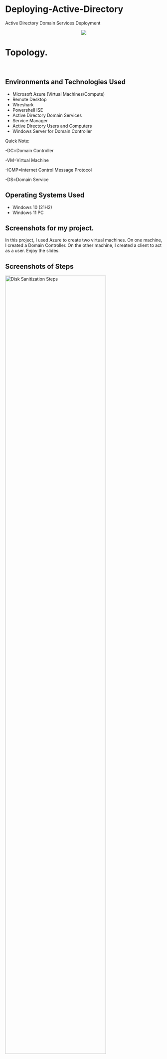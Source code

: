# Deploying-Active-Directory
Active Directory Domain Services Deployment


<p align="center">
<img src="https://user-images.githubusercontent.com/126700220/226635953-574a772b-a2d4-4f68-8c49-cb06d0d6b3e7.png"/>
</p>

<h1>Topology.</h1>
<br />


<h2>Environments and Technologies Used</h2>

- Microsoft Azure (Virtual Machines/Compute)
- Remote Desktop
- Wireshark
- Powershell ISE
- Active Directory Domain Services
- Service Manager
- Active Directory Users and Computers
- Windows Server for Domain Controller

Quick Note: 

-DC=Domain Controller

-VM=Virtual Machine

-ICMP=Internet Control Message Protocol

-DS=Domain Service


<h2>Operating Systems Used </h2>

- Windows 10</b> (21H2)
- Windows 11 PC

<h2>Screenshots for my project.</h2>
In this project, I used Azure to create two virtual machines. 
On one machine, I created a Domain Controller. On the other machine, I created a client to act as a user.
Enjoy the slides.

<h2>Screenshots of Steps</h2>

<p>
<img src="https://user-images.githubusercontent.com/126700220/226637964-7f469d2f-d6b5-4f13-8ae7-c7ba588e5325.png" width="80%" alt="Disk Sanitization Steps"/>
</p>
Created a resource group. Note the name of the Resource Group. 
<p>
</p>
<br />

<p>
<img src="https://user-images.githubusercontent.com/126700220/226638313-6fe46d8a-1e41-4766-a978-31b6b8e1377e.png" width="80%" alt="Disk Sanitization Steps"/>
</p>
Created a Domain Controller virtual machine. Used the Windows Server feature.
<p>
</p>
<br />

<p>
<img src="https://user-images.githubusercontent.com/126700220/226638644-70f9ed19-c260-4887-a4bd-7c4b9170e95c.png" width="80%" alt="Disk Sanitization Steps"/>
</p>
Created client virtual machine.
<p>
</p>
<br />

<p>
<img src="https://user-images.githubusercontent.com/126700220/226639070-3f71be4d-91f6-4dd9-8746-24b505c08b18.png" width="80%" alt="Disk Sanitization Steps"/>
</p>
Changed the Domain Controller's IP address to static.  
<p>
</p>
<br />

<p>
<img src="https://user-images.githubusercontent.com/126700220/226639541-0c3b908a-500f-45bf-a6ce-aa03a1cbed55.png" width="80%" alt="Disk Sanitization Steps"/>
</p>
I verified connectivity between the DC and the client via Network Watcher Topology. Check out my other lab tutorial on Topology. 
<p>
</p>
<br />

<p>
<img src="https://user-images.githubusercontent.com/126700220/226640076-ee6b8106-f910-4c90-a474-2dade7856b34.png" width="80%" alt="Disk Sanitization Steps"/>
</p>
Remoted into the client VM. I did this to test the ICMP (Internet Control Message Protocol) to the DC (Domain Controller).
<p>
</p>
<br />

<p>
<img src="https://user-images.githubusercontent.com/126700220/226641937-f7e7b1cc-7fb7-4dd6-a5ae-723e0ce23f42.png" width="80%" alt="Disk Sanitization Steps"/>
</p>
Ran the CMD line "ping". Note that I couldn't connect to the DC yet. Although connected within the Topology, the DC's firewall prevented me from receiving my ping echo. 
<p>
</p>
<br />

<p>
<img src="https://user-images.githubusercontent.com/126700220/226642762-5a233f66-75fa-4669-a10e-da29a513ccd7.png" width="80%" alt="Disk Sanitization Steps"/>
</p>
I downloaded and launched Wireshark. I filtered the traffic to see only ICMP. The diagnostics in the pink show "no response found".
<p>
</p>
<br />

<p>
<img src="https://user-images.githubusercontent.com/126700220/226643397-dd418c2f-ba75-4ead-9759-5f24e1b5227b.png" width="80%" alt="Disk Sanitization Steps"/>
</p>
Within the DC firewall, I enabled the ICMP to echo back to the VM. 
<p>
</p>
<br />

<p>
<img src="https://user-images.githubusercontent.com/126700220/226644082-850e7a38-9d06-421c-af66-3ce52583c775.png" width="80%" alt="Disk Sanitization Steps"/>
</p>
Now the client receives a reply from the DC. Now I can install the DS.
<p>
</p>
<br />

<p>
<img src="https://user-images.githubusercontent.com/126700220/226644457-0d3999eb-9d5b-4fd6-aebe-644f54c7ac89.png" width="80%" alt="Disk Sanitization Steps"/>
</p>
Installation of Domain Services.
<p>
</p>
<br />

<p>
<img src="https://user-images.githubusercontent.com/126700220/226644885-a56245f4-40ea-4f68-a041-4cf73016a67a.png" width="80%" alt="Disk Sanitization Steps"/>
</p>
Configuring the deployment of DS.
<p>
</p>
<br />

<p>
<img src="https://user-images.githubusercontent.com/126700220/226645877-d517ac55-4f93-42d7-88d8-3a4adadd859f.png" width="80%" alt="Disk Sanitization Steps"/>
</p>
New log in credentials ceeated from within the DS. 
<p>
</p>
<br />

<p>
<img src="https://user-images.githubusercontent.com/126700220/226646163-f6aa876c-837a-4f55-ad7e-0d2330d74376.png" width="80%" alt="Disk Sanitization Steps"/>
</p>
Created employees and admins. I accessed the Organizational Units tab to create the appropriate folders. 
<p>
</p>
<br />

<p>
<img src="https://user-images.githubusercontent.com/126700220/226647131-c15f7177-a301-417a-b8b4-d62d154ca48b.png" width="80%" alt="Disk Sanitization Steps"/>
</p>
Created a new user. I later used this user for my file sharing exercises. Link: coming soon.
<p>
</p>
<br />

<p>
<img src="https://user-images.githubusercontent.com/126700220/226647451-1f4fb341-57b4-4bb0-8c80-7fbee4ae51d4.png" width="80%" alt="Disk Sanitization Steps"/>
</p>
Created an administrator account within the DS. 
<p>
</p>
<br />

<p>
<img src="https://user-images.githubusercontent.com/126700220/226647777-6594a54d-a92d-480a-b7f8-0bf906096347.png" width="80%" alt="Disk Sanitization Steps"/>
</p>
Logged out of the DC. Then I logged back into the DC as the new "admin" to test the access.
<p>
</p>
<br />

<p>
<img src="https://user-images.githubusercontent.com/126700220/226648223-945c75f1-925e-41bb-accf-0adff92abf23.png" width="80%" alt="Disk Sanitization Steps"/>
</p>
Successfull log in. 
<p>
</p>
<br /

Check out the other links: (coming very soon)

-Link: ADDS password resetting*****

-Link: ADDS Filesharing******

Thank you for looking at my work.
